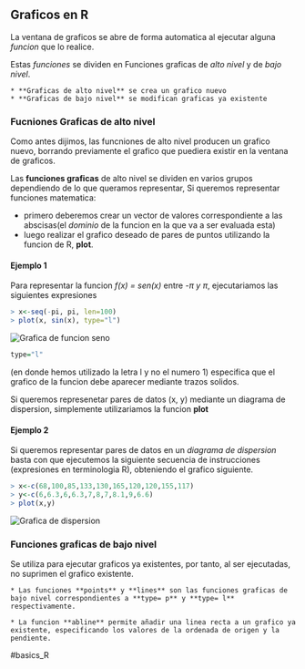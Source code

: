 ## Graficos en R

La ventana de graficos se abre de forma automatica al ejecutar alguna *funcion* que lo realice.

Estas *funciones* se dividen en Funciones graficas de *alto nivel* y de *bajo nivel*.

	* **Graficas de alto nivel** se crea un grafico nuevo
	* **Graficas de bajo nivel** se modifican graficas ya existente


### Fucniones Graficas de alto nivel

Como antes dijimos, las funcniones de alto nivel producen un grafico nuevo, borrando previamente el grafico que puediera existir en la ventana de graficos.

Las **funciones graficas** de alto nivel se dividen en varios grupos dependiendo de lo que queramos representar, Si queremos representar funciones matematica:

 * primero deberemos crear un vector de valores correspondiente a las abscisas(el *dominio* de la funcion en la que va a ser evaluada esta)
 * luego realizar el grafico deseado de pares de puntos utilizando la funcion de R, **plot**.

#### Ejemplo 1

Para representar la funcion *f(x) = sen(x)* entre *-$\pi$ y $\pi$*, ejecutariamos las siguientes expresiones

```R
> x<-seq(-pi, pi, len=100)
> plot(x, sin(x), type="l")
```

![Grafica de funcion seno](grafica_sen_pi_pi.png)

```R
type="l"
```

(en donde hemos utilizado la letra l y no el numero 1) especifica que el grafico de la funcion debe aparecer mediante trazos solidos.

Si queremos represenetar pares de datos (x, y) mediante un diagrama de dispersion, simplemente utilizariamos la funcion **plot**

#### Ejemplo 2

Si queremos representar pares de datos en un *diagrama de dispersion* basta con que ejecutemos la siguiente secuencia de instrucciones (expresiones en terminologia R), obteniendo el grafico siguiente.

```R
> x<-c(68,100,85,133,130,165,120,120,155,117)
> y<-c(6,6.3,6,6.3,7,8,7,8.1,9,6.6)
> plot(x,y)
```

![Grafica de dispersion](grafica_dispersion.png)


### Funciones graficas de bajo nivel

Se utiliza para ejecutar graficos ya existentes, por tanto, al ser ejecutadas, no suprimen el grafico existente.

	* Las funciones **points** y **lines** son las funciones graficas de bajo nivel correspondientes a **type= p** y **type= l** respectivamente.

	* La funcion **abline** permite añadir una linea recta a un grafico ya existente, especificando los valores de la ordenada de origen y la pendiente.


#basics_R

